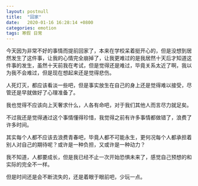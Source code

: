 ```yaml
---
layout: postnull
title:  "回家"
date:   2020-01-16 16:28:14 +0800
categories: emotion
tags: 寒假 日常
---
```


今天因为非常不好的事情而提前回家了，本来在学校呆着挺开心的，但是没想到居然发生了这件事，让我的心情完全崩掉了，让我更难过的是我居然十天后才知道这件事的发生，虽然十天前我在考试，但是觉得还是难过，毕竟关系太近了啊，我以为我不会难过，但是现在想起来还是觉得悲伤。

人死灯灭，都应该看淡一些吧，但是事实放生在自己的身上还是觉得难以接受，尽管还是早就做好了心理准备了。

我也觉得不应该向上天奢求什么，人各有命吧，对于我们其他人而言尽力就足矣。

不过我还是觉得通过这个事情懂得珍惜，我觉得之前有许多事情都做错了，浪费了许多时间。

其实每个人都不应该去浪费青春吧，毕竟人都不可能永生，更何况每个人都承担着别人对自己的期待呢？或许是一种负担，又或许是一种动力？

我不知道，人都要成长，但是我已经不止一次开始恐惧未来了，感觉自己预想的和实际的完全不一样。

但是时间还是会不断流失的，还是着眼于眼前吧，少玩一点。
